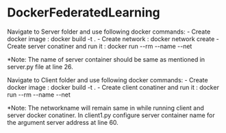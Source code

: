 # DockerFederatedLearning

Navigate to Server folder and use following docker commands:
	- Create docker image : docker build -t <serverimagename> . 
	- Create network : docker network create <networkname>
	- Create server conatiner and run it : docker run --rm --name <servercontainername>  --net <networkname> <imagename> 
	
*Note: The name of server container should be same as mentioned in server.py file at line 26.

Navigate to Client folder and use following docker commands:
	- Create docker image : docker build -t <clientimagename> . 
	- Create client conatiner and run it : docker run --rm --name <clientcontainername>  --net <networkname> <clientimagename> 
	
*Note: The networkname will remain same in while running client and server docker conatiner. In client1.py configure server container name for the argument server address at line 60.